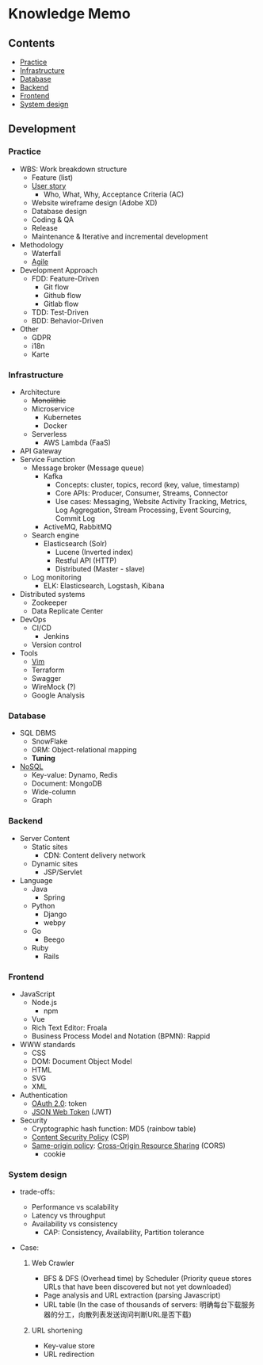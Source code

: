 # Knowledge Memo

## Contents

- [Practice](#practice)
- [Infrastructure](#infrastructure)
- [Database](#database)
- [Backend](#backend)
- [Frontend](#frontend)
- [System design](#system-design)

## Development

### Practice

- WBS: Work breakdown structure
  - Feature (list)
  - [User story](http://www.myagilediary.com/the-art-of-story-writing-in-agile/)
    - Who, What, Why, Acceptance Criteria (AC)
  - Website wireframe design (Adobe XD)
  - Database design
  - Coding & QA
  - Release
  - Maintenance & Iterative and incremental development
- Methodology
  - Waterfall
  - [Agile](http://cheatsheetworld.com/programming/agile-development-cheat-sheet/)
- Development Approach
  - FDD: Feature-Driven
    - Git flow
    - Github flow
    - Gitlab flow
  - TDD: Test-Driven
  - BDD: Behavior-Driven
- Other
  - GDPR
  - i18n
  - Karte

### Infrastructure

- Architecture
  - <s>Monolithic</s>
  - Microservice
    - Kubernetes
    - Docker
  - Serverless
    - AWS Lambda (FaaS)
- API Gateway
- Service Function
  - Message broker (Message queue)
    - Kafka
      - Concepts: cluster, topics, record (key, value, timestamp)
      - Core APIs: Producer, Consumer, Streams, Connector
      - Use cases: Messaging, Website Activity Tracking, Metrics, Log Aggregation, Stream Processing, Event Sourcing, Commit Log
    - ActiveMQ, RabbitMQ
  - Search engine
    - Elasticsearch (Solr)
      - Lucene (Inverted index)
      - Restful API (HTTP)
      - Distributed (Master - slave)
  - Log monitoring
    - ELK: Elasticsearch, Logstash, Kibana
- Distributed systems
  - Zookeeper
  - Data Replicate Center
- DevOps
  - CI/CD
    - Jenkins
  - Version control
- Tools
  - [Vim](http://www.ruanyifeng.com/blog/2018/09/vimrc.html)
  - Terraform
  - Swagger
  - WireMock (?)
  - Google Analysis

### Database

- SQL DBMS
  - SnowFlake
  - ORM: Object-relational mapping
  - <strong>Tuning</strong>
- [NoSQL](https://en.wikipedia.org/wiki/NoSQL)
  - Key-value: Dynamo, Redis
  - Document: MongoDB
  - Wide-column
  - Graph

### Backend

- Server Content
  - Static sites
    - CDN: Content delivery network
  - Dynamic sites
    - JSP/Servlet
- Language
  - Java
    - Spring
  - Python
    - Django
    - webpy
  - Go
    - Beego
  - Ruby
    - Rails

### Frontend

- JavaScript
  - Node.js
    - npm
  - Vue
  - Rich Text Editor: Froala
  - Business Process Model and Notation (BPMN): Rappid
- WWW standards
  - CSS
  - DOM: Document Object Model
  - HTML
  - SVG
  - XML
- Authentication
  - [OAuth 2.0](http://www.ruanyifeng.com/blog/2019/04/oauth-grant-types.html): token
  - [JSON Web Token](ruanyifeng.com/blog/2018/07/json_web_token-tutorial.html) (JWT)
- Security
  - Cryptographic hash function: MD5 (rainbow table)
  - [Content Security Policy](http://www.ruanyifeng.com/blog/2016/09/csp.html) (CSP)
  - [Same-origin policy](http://www.ruanyifeng.com/blog/2016/04/same-origin-policy.html): [Cross-Origin Resource Sharing](http://www.ruanyifeng.com/blog/2016/04/cors.html) (CORS)
    - cookie

### System design

- trade-offs:
  - Performance vs scalability
  - Latency vs throughput
  - Availability vs consistency
    - CAP: Consistency, Availability, Partition tolerance

- Case:

  1. Web Crawler
      - BFS & DFS (Overhead time) by Scheduler (Priority queue stores URLs that have been discovered but not yet downloaded)
      - Page analysis and URL extraction (parsing Javascript)
      - URL table (In the case of thousands of servers: 明确每台下载服务器的分工，向散列表发送询问判断URL是否下载)

  2. URL shortening
      - Key-value store
      - URL redirection
